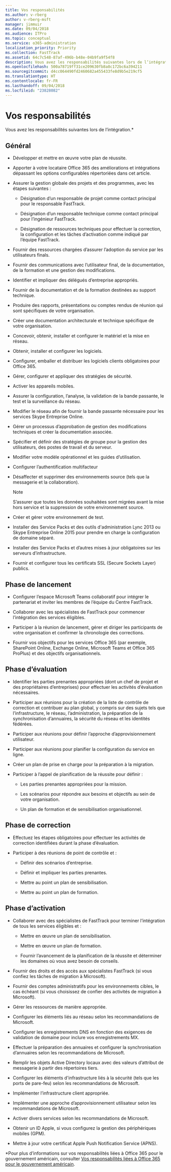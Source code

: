 ```yaml
---
title: Vos responsabilités
ms.author: v-rberg
author: v-rberg-msft
manager: jimmuir
ms.date: 09/04/2018
ms.audience: ITPro
ms.topic: conceptual
ms.service: o365-administration
localization_priority: Priority
ms.collection: FastTrack
ms.assetid: 64c7c548-87af-496b-b48e-04b9fa9f54f8
description: Vous avez les responsabilités suivantes lors de l’intégration.
ms.openlocfilehash: 500a78719ff31ce209630fb8a8c172bc6a394211
ms.sourcegitcommit: d4cc064490fd2460682a455433fe8d9b5e219cf5
ms.translationtype: HT
ms.contentlocale: fr-FR
ms.lasthandoff: 09/04/2018
ms.locfileid: "23828082"
---
```

# <a name="your-responsibilities"></a>Vos responsabilités

Vous avez les responsabilités suivantes lors de l’intégration.\*
  
## <a name="general"></a>Général

- Développer et mettre en œuvre votre plan de réussite.
    
- Apporter à votre locataire Office 365 des améliorations et intégrations dépassant les options configurables répertoriées dans cet article. 
    
- Assurer la gestion globale des projets et des programmes, avec les étapes suivantes : 
    
  - Désignation d’un responsable de projet comme contact principal pour le responsable FastTrack.
    
  - Désignation d’un responsable technique comme contact principal pour l’ingénieur FastTrack.
    
  - Désignation de ressources techniques pour effectuer la correction, la configuration et les tâches d’activation comme indiqué par l’équipe FastTrack. 
    
- Fournir des ressources chargées d’assurer l’adoption du service par les utilisateurs finals.
    
- Fournir des communications avec l’utilisateur final, de la documentation, de la formation et une gestion des modifications.
    
- Identifier et impliquer des délégués d’entreprise appropriés. 
    
- Fournir de la documentation et de la formation destinées au support technique. 
    
- Produire des rapports, présentations ou comptes rendus de réunion qui sont spécifiques de votre organisation. 
    
- Créer une documentation architecturale et technique spécifique de votre organisation. 
    
- Concevoir, obtenir, installer et configurer le matériel et la mise en réseau. 
    
- Obtenir, installer et configurer les logiciels. 
    
- Configurer, emballer et distribuer les logiciels clients obligatoires pour Office 365.
    
- Gérer, configurer et appliquer des stratégies de sécurité.
    
- Activer les appareils mobiles.
    
- Assurer la configuration, l’analyse, la validation de la bande passante, le test et la surveillance du réseau. 
    
- Modifier le réseau afin de fournir la bande passante nécessaire pour les services Skype Entreprise Online.
    
- Gérer un processus d’approbation de gestion des modifications techniques et créer la documentation associée.
    
- Spécifier et définir des stratégies de groupe pour la gestion des utilisateurs, des postes de travail et du serveur.
    
- Modifier votre modèle opérationnel et les guides d’utilisation.
    
- Configurer l’authentification multifacteur
    
- Désaffecter et supprimer des environnements source (tels que la messagerie et la collaboration). 
    
    > [!NOTE]
    > S’assurer que toutes les données souhaitées sont migrées avant la mise hors service et la suppression de votre environnement source. 
  
- Créer et gérer votre environnement de test.
    
- Installer des Service Packs et des outils d'administration Lync 2013 ou Skype Entreprise Online 2015 pour prendre en charge la configuration de domaine séparé.
    
- Installer des Service Packs et d’autres mises à jour obligatoires sur les serveurs d’infrastructure. 
    
- Fournir et configurer tous les certificats SSL (Secure Sockets Layer) publics. 
    
## <a name="initiate-phase"></a>Phase de lancement

- Configurer l’espace Microsoft Teams collaboratif pour intégrer le partenariat et inviter les membres de l’équipe du Centre FastTrack.
    
- Collaborer avec les spécialistes de FastTrack pour commencer l’intégration des services éligibles. 
    
- Participer à la réunion de lancement, gérer et diriger les participants de votre organisation et confirmer la chronologie des corrections.
    
- Fournir vos objectifs pour les services Office 365 (par exemple, SharePoint Online, Exchange Online, Microsoft Teams et Office 365 ProPlus) et des objectifs organisationnels.
    
## <a name="assess-phase"></a>Phase d’évaluation

- Identifier les parties prenantes appropriées (dont un chef de projet et des propriétaires d’entreprises) pour effectuer les activités d’évaluation nécessaires. 
    
- Participer aux réunions pour la création de la liste de contrôle de correction et contribuer au plan global, y compris sur des sujets tels que l’infrastructure, le réseau, l’administration, la préparation de la synchronisation d’annuaires, la sécurité du réseau et les identités fédérées. 
    
- Participer aux réunions pour définir l’approche d’approvisionnement utilisateur. 
    
- Participer aux réunions pour planifier la configuration du service en ligne. 
    
- Créer un plan de prise en charge pour la préparation à la migration. 
    
- Participer à l’appel de planification de la réussite pour définir :
    
  - Les parties prenantes appropriées pour la mission.
    
  - Les scénarios pour répondre aux besoins et objectifs au sein de votre organisation.
    
  - Un plan de formation et de sensibilisation organisationnel.
    
## <a name="remediate-phase"></a>Phase de correction

- Effectuez les étapes obligatoires pour effectuer les activités de correction identifiées durant la phase d’évaluation. 
    
- Participer à des réunions de point de contrôle et : 
    
  - Définir des scénarios d’entreprise.
    
  - Définir et impliquer les parties prenantes.
    
  - Mettre au point un plan de sensibilisation.
    
  - Mettre au point un plan de formation.
    
## <a name="enable-phase"></a>Phase d’activation

- Collaborer avec des spécialistes de FastTrack pour terminer l’intégration de tous les services éligibles et :
    
  - Mettre en œuvre un plan de sensibilisation.
    
  - Mettre en œuvre un plan de formation.
    
  - Fournir l’avancement de la planification de la réussite et déterminer les domaines où vous avez besoin de conseils.
    
- Fournir des droits et des accès aux spécialistes FastTrack (si vous confiez les tâches de migration à Microsoft).
    
- Fournir des comptes administratifs pour les environnements cibles, le cas échéant (si vous choisissez de confier des activités de migration à Microsoft).
    
- Gérer les ressources de manière appropriée. 
    
- Configurer les éléments liés au réseau selon les recommandations de Microsoft.
    
- Configurer les enregistrements DNS en fonction des exigences de validation de domaine pour inclure vos enregistrements MX.
    
- Effectuer la préparation des annuaires et configurer la synchronisation d’annuaires selon les recommandations de Microsoft.
    
- Remplir les objets Active Directory locaux avec des valeurs d’attribut de messagerie à partir des répertoires tiers.
    
- Configurer les éléments d'infrastructure liés à la sécurité (tels que les ports de pare-feu) selon les recommandations de Microsoft.
    
- Implémenter l’infrastructure client appropriée.
    
- Implémenter une approche d’approvisionnement utilisateur selon les recommandations de Microsoft.
    
- Activer divers services selon les recommandations de Microsoft.
    
- Obtenir un ID Apple, si vous configurez la gestion des périphériques mobiles (GPM).
    
- Mettre à jour votre certificat Apple Push Notification Service (APNS).
    
\*Pour plus d’informations sur vos responsabilités liées à Office 365 pour le gouvernement américain, consulter [Vos responsabilités liées à Office 365 pour le gouvernement américain](US-Gov-appendix-your-responsibilities.md).
  

